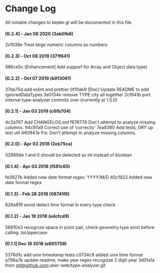 
# Change Log

All notable changes to kepler.gl will be documented in this file.

<!--
Each version should:
  List its release date in the above format.
  Group changes to describe their impact on the project, as follows:
  Added for new features.
  Changed for changes in existing functionality.
  Deprecated for once-stable features removed in upcoming releases.
  Removed for deprecated features removed in this release.
  Fixed for any bug fixes.
  Security to invite users to upgrade in case of vulnerabilities.
Ref: http://keepachangelog.com/en/0.3.0/
-->

#### [0.2.4] - Jan 08 2020 (3ab0fb8)
2cf038e Treat large numeric columns as numbers

#### [0.2.3] - Oct 08 2019 (371f641)
986ce5c [Enhancement] Add support for Array and Object data type)

#### [0.2.2] - Oct 07 2019 (b913061)
37de75d add eslint and prettier
0f10ab9 [Doc] Update README to add ignoredDataTypes
3e0134e remove TYPE city all together
2cf641b port internal type-analyzer commits over (currently at 1.5.0)

#### [0.2.1] - Jan 03 2019 (c6fb704)
4c2a767 Add CHANGELOG.md
f676778 Don't attempt to analyze missing columns.
94c97a9 Correct use of 'correctly'
7ea8360 Add tests, DRY up test util
460947e Fix: Don't attempt to analyze missing columns.

#### [0.2.0] - Apr 03 2018 (2eb75ca)
02989de 1 and 0 should be detected as int instead of boolean

#### [0.1.4] - Apr 03 2018 (f581c65)
fe0827b Added new date format regex: YYYY/M/D
40c1923 Added new date format regex

#### [0.1.3] - Feb 28 2018 (08741f6)
626a819 avoid detect time format in every type check

#### [0.1.2] - Jan 19 2018 (edcfcd9)
56810e3 recognize space in point pair, check geometry.type exist before calling .toUppercase

#### [0.1.1] Dec 18 2018 (e665758)
5376d1c add unix timestamp tests
c0734c9 added unix time format
a796a7b update readme, make year regex recognize 2 digit year
3d0fa1a from git@github.com:uber-web/type-analyzer.git


